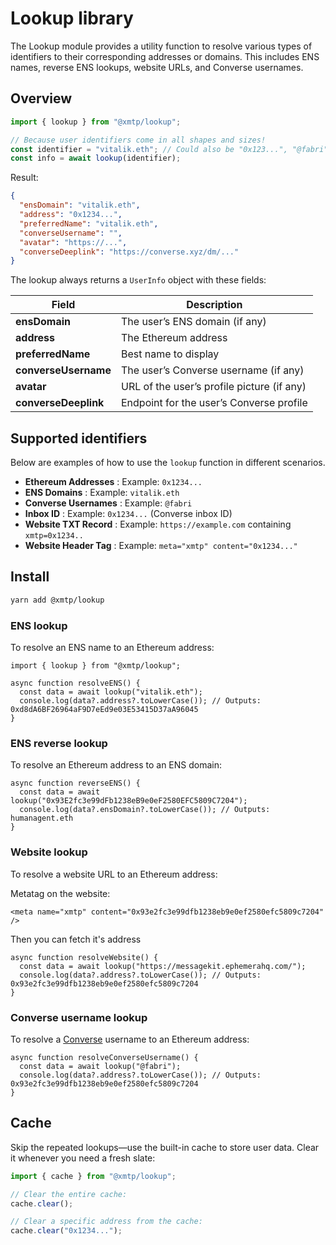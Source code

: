 # Lookup library

The Lookup module provides a utility function to resolve various types of identifiers to their corresponding addresses or domains. This includes ENS names, reverse ENS lookups, website URLs, and Converse usernames.

## Overview

```typescript
import { lookup } from "@xmtp/lookup";

// Because user identifiers come in all shapes and sizes!
const identifier = "vitalik.eth"; // Could also be "0x123...", "@fabri", or even a website
const info = await lookup(identifier);
```

Result:

```json
{
  "ensDomain": "vitalik.eth",
  "address": "0x1234...",
  "preferredName": "vitalik.eth",
  "converseUsername": "",
  "avatar": "https://...",
  "converseDeeplink": "https://converse.xyz/dm/..."
}
```

The lookup always returns a `UserInfo` object with these fields:

| Field                | Description                                |
| -------------------- | ------------------------------------------ |
| **ensDomain**        | The user’s ENS domain (if any)             |
| **address**          | The Ethereum address                       |
| **preferredName**    | Best name to display                       |
| **converseUsername** | The user’s Converse username (if any)      |
| **avatar**           | URL of the user’s profile picture (if any) |
| **converseDeeplink** | Endpoint for the user’s Converse profile   |

## Supported identifiers

Below are examples of how to use the `lookup` function in different scenarios.

- **Ethereum Addresses** : Example: `0x1234...`
- **ENS Domains** : Example: `vitalik.eth`
- **Converse Usernames** : Example: `@fabri`
- **Inbox ID** : Example: `0x1234...` (Converse inbox ID)
- **Website TXT Record** : Example: `https://example.com` containing `xmtp=0x1234..`
- **Website Header Tag** : Example: `meta="xmtp" content="0x1234..."`

## Install

```bash [yarn]
yarn add @xmtp/lookup
```

### ENS lookup

To resolve an ENS name to an Ethereum address:

```tsx
import { lookup } from "@xmtp/lookup";

async function resolveENS() {
  const data = await lookup("vitalik.eth");
  console.log(data?.address?.toLowerCase()); // Outputs: 0xd8dA6BF26964aF9D7eEd9e03E53415D37aA96045
}
```

### ENS reverse lookup

To resolve an Ethereum address to an ENS domain:

```tsx
async function reverseENS() {
  const data = await lookup("0x93E2fc3e99dFb1238eB9e0eF2580EFC5809C7204");
  console.log(data?.ensDomain?.toLowerCase()); // Outputs: humanagent.eth
}
```

### Website lookup

To resolve a website URL to an Ethereum address:

Metatag on the website:

```tsx
<meta name="xmtp" content="0x93e2fc3e99dfb1238eb9e0ef2580efc5809c7204" />
```

Then you can fetch it's address

```tsx
async function resolveWebsite() {
  const data = await lookup("https://messagekit.ephemerahq.com/");
  console.log(data?.address?.toLowerCase()); // Outputs: 0x93e2fc3e99dfb1238eb9e0ef2580efc5809c7204
}
```

### Converse username lookup

To resolve a [Converse](https://converse.xyz/) username to an Ethereum address:

```tsx
async function resolveConverseUsername() {
  const data = await lookup("@fabri");
  console.log(data?.address?.toLowerCase()); // Outputs: 0x93e2fc3e99dfb1238eb9e0ef2580efc5809c7204
}
```

## Cache

Skip the repeated lookups—use the built-in cache to store user data. Clear it whenever you need a fresh slate:

```typescript
import { cache } from "@xmtp/lookup";

// Clear the entire cache:
cache.clear();

// Clear a specific address from the cache:
cache.clear("0x1234...");
```
